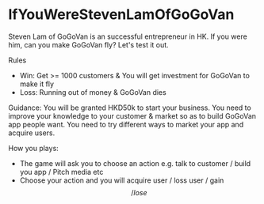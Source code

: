 # IfYouWereStevenLamOfGoGoVan
Steven Lam of GoGoVan is an successful entrepreneur in HK. If you were him, can you make GoGoVan fly? Let's test it out. 

Rules 
- Win: Get >= 1000 customers & You will get investment for GoGoVan to make it fly
- Loss: Running out of money & GoGoVan dies

Guidance:
You will be granted HKD50k to start your business. 
You need to improve your knowledge to your customer & market so as to build GoGoVan app people want. 
You need to try different ways to market your app and acquire users. 

How you plays:
- The game will ask you to choose an action e.g. talk to customer / build you app / Pitch media etc
- Choose your action and you will acquire user / loss user / gain $$ / lose $$ 

